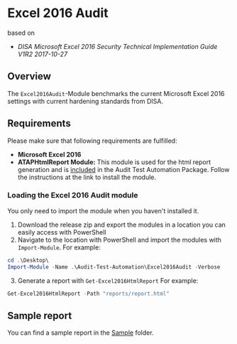 # Excel 2016 Audit

based on
* _DISA Microsoft Excel 2016 Security Technical Implementation Guide V1R2 2017-10-27_

## Overview

The `Excel2016Audit`-Module benchmarks the current Microsoft Excel 2016 settings with current hardening standards from DISA.

## Requirements

Please make sure that following requirements are fulfilled:

* **Microsoft Excel 2016**
* **ATAPHtmlReport Module:** This module is used for the html report generation and is [included](../ATAPHtmlReport) in the Audit Test Automation Package. Follow the instructions at the link to install the module.

### Loading the Excel 2016 Audit module

You only need to import the module when you haven't installed it.

1. Download the release zip and export the modules in a location you can easily access with PowerShell
2. Navigate to the location with PowerShell and import the modules with `Import-Module`. For example:
```Powershell
cd .\Desktop\
Import-Module -Name .\Audit-Test-Automation\Excel2016Audit -Verbose
```
3. Generate a report with `Get-Excel2016HtmlReport` For example:
```PowerShell
Get-Excel2016HtmlReport -Path "reports/report.html"
```

## Sample report

You can find a sample report in the [Sample](Sample) folder.
